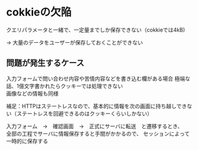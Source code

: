 # cokkieの欠陥

クエリパラメータと一緒で、一定量までしか保存できない（cokkieでは4kB)  

-> 大量のデータをユーザーが保存しておくことができない  


## 問題が発生するケース

入力フォームで問い合わせ内容や苦情内容などを書き込む欄がある場合
極端な話、1億文字書かれたらクッキーでは処理できない  
画像などの情報も同様  

補足：HTTPはステートレスなので、基本的に情報を次の画面に持ち越しできない（ステートレスを回避できるのはクッキーくらいしかない）


入力フォーム　→　確認画面　→　正式にサーバに転送　と遷移するとき、  
全部の工程でサーバに情報保存すると手間がかかるので、
セッションによって一時的に保存する  
